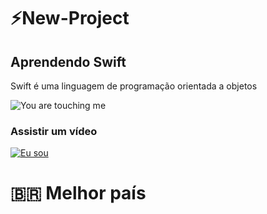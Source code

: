 # :zap:New-Project
## Aprendendo Swift
Swift é uma linguagem de programação orientada a objetos

![You are touching me](https://github.com/maxwellssilva/New-Project/blob/main/youre-touching-me-stitch.gif)
### Assistir um vídeo

[![Eu sou ](https://res.cloudinary.com/marcomontalbano/image/upload/v1637681681/video_to_markdown/images/youtube--5xHkGSgPblg-c05b58ac6eb4c4700831b2b3070cd403.jpg)](https://www.youtube.com/watch?v=5xHkGSgPblg "Eu sou ")

# :brazil: Melhor país
